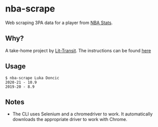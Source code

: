 # nba-scrape

Web scraping 3PA data for a player from [NBA Stats](https://www.nba.com/stats/).

## Why?
A take-home project by [Lit-Transit](https://lit-transit.com/).
The instructions can be found [here](./LIT%20programming%20task_Java.pdf)

## Usage
```shell
$ nba-scrape Luka Doncic
2020-21 - 10.9
2019-20 - 8.9
```

## Notes
* The CLI uses Selenium and a chromedriver to work. It automatically downloads the appropriate driver to work with Chrome.
